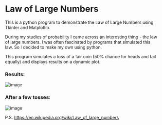 # Law of Large Numbers

This is a python program to demonstrate the Law of Large Numbers using Tkinter and Matplotlib.

During my studies of probability I came across an interesting thing - the law of large numbers. I was often fascinated by programs that simulated this law. So I decided to make my own using python.

This program simulates a toss of a fair coin (50% chance for heads and tail equally) and displays results on a dynamic plot.
### Results:
![image](https://user-images.githubusercontent.com/62321153/162632265-96612b22-5909-4f09-9d99-f9ff1629315c.png)
### After a few tosses:
![image](https://user-images.githubusercontent.com/62321153/162632367-07c0740a-6da1-4fa4-af75-aa1ae20c054a.png)


P.S. https://en.wikipedia.org/wiki/Law_of_large_numbers
